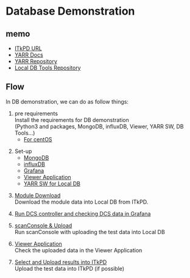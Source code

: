 # Database Demonstration

## memo

- [ITkPD URL](https://itkpd-test.unicorncollege.cz)
- [YARR Docs](https://yarr.readthedocs.io/en/latest/)
- [YARR Repository](https://gitlab.cern.ch/YARR/YARR/)
- [Local DB Tools Repository](https://gitlab.cern.ch/YARR/localdb-tools)

## Flow

In DB demonstration, we can do as follow things:

1. pre requirements<br>
Install the requirements for DB demonstration<br>
(Python3 and packages, MongoDB, influxDB, Viewer, YARR SW, DB Tools...)
    - [For centOS](database_demonstration_setup_centos.md)

<!--    
    - [For macOS](database_demonstration_setup_mac.md)
    - [For Ubuntu](database_demonstration_setup_ubuntu.md)
    - [For Windows](database_demonstration_setup_windows.md)
-->

2. Set-up
    - [MongoDB](database_demonstration_mongodb.md)
    - [influxDB](database_demonstration_influxdb.md)
    - [Grafana](database_demonstration_grafana.md)
    - [Viewer Application](database_demonstration_viewer.md)
    - [YARR SW for Local DB](database_demonstration_yarr.md)
<!-- 3. [Module Registration](database_demonstration_register_itkpd.md)<br>
This is not followed in this tutorial.-->

3. [Module Download](database_demonstration_download_itkpd.md)<br>
Download the module data into Local DB from ITkPD.
4. [Run DCS controller and checking DCS data in Grafana]()<br>

5. [scanConsole & Upload](database_demonstration_scanconsole.md)<br>
Run scanConsole with uploading the test data into Local DB
6. [Viewer Application](database_demonstration_check_viewer.md)<br>
Check the uploaded data in the Viewer Application
7. [Select and Upload results into ITkPD](database_demonstration_upload_itkpd.md)<br>
Upload the test data into ITkPD (if possible)

<!--
![demo flow](images/demo_flow.png)
-->
